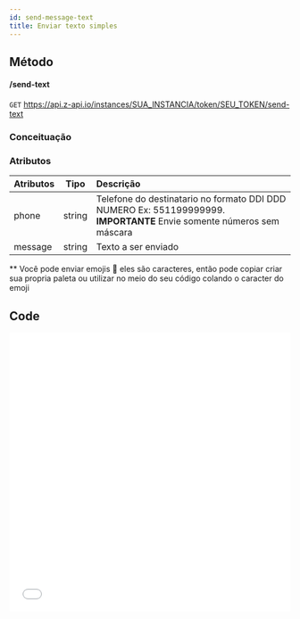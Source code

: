 ```yaml
---
id: send-message-text
title: Enviar texto simples
---
```


## Método

#### /send-text

`GET` https://api.z-api.io/instances/SUA_INSTANCIA/token/SEU_TOKEN/send-text

### Conceituação

### Atributos

| Atributos | Tipo | Descrição |
| :-- | :-: | :-- |
| phone | string | Telefone do destinatario no formato DDI DDD NUMERO Ex: 551199999999. **IMPORTANTE** Envie somente números sem máscara |
| message | string | Texto a ser enviado |

\*\* Você pode enviar emojis 🤪 eles são caracteres, então pode copiar criar sua propria paleta ou utilizar no meio do seu código colando o caracter do emoji

## Code

<iframe src="//api.apiembed.com/?source=https://rawcdn.githack.com/Z-API/z-api-docs/15e8d4dc8e2ad7a112d534cc731a1c6961f1be7a/json-examples/instance-status.json&targets=all" frameborder="0" scrolling="no" width="100%" height="500px" seamless></iframe>
